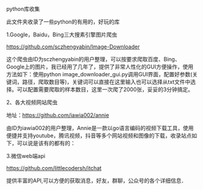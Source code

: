 python库收集

此文件夹收录了一些python的有用的，好玩的库

1.Google，Baidu，Bing三大搜素引擎图片爬虫

https://github.com/sczhengyabin/Image-Downloader

   这个爬虫由ID为sczhengyabin的用户整理，可以按要求爬取百度、Bing、Google上的图片，我已经用了几年了，提供了非常人性化的GUI方便操作，使用方法如下：使用python image_downloader_gui.py调用GUI界面，配置好参数(关键词，路径，爬取数目等)，关键词可以直接在这里输入也可以选择从txt文件中选择。可以配置需要爬取的样本数目，这里一次爬了2000张，妥妥的3分钟搞定。


2、各大视频网站爬虫

地址：https://github.com/iawia002/annie

   由ID为iawia002的用户整理，Annie是一款以go语言编码的视频下载工具，使用便捷并支持youtube，腾讯视频，抖音等多个网站视频和图像的下载，收录站点如下，可以说是该有的都有的：

3.微信web端api

https://github.com/littlecodersh/itchat

   提供丰富的API,可以方便的获取消息，好友，群聊，公众号的各个详细信息．


